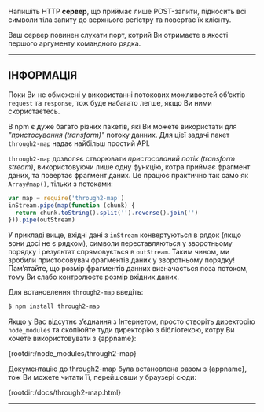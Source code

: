 Напишіть HTTP **сервер**, що приймає лише POST-запити, підносить всі символи тіла запиту до верхнього регістру та повертає їх клієнту.

Ваш сервер повинен слухати порт, котрий Ви отримаєте в якості першого аргументу командного рядка.

----------------------------------------------------------------------
## ІНФОРМАЦІЯ

Поки Ви не обмежені у використанні потокових можливостей об’єктів `request` та `response`, тож буде набагато легше, якщо Ви ними скористаєтесь.

В npm є дуже багато різних пакетів, які Ви можете використати для *"пристосування (transform)"* потоку данних. Для цієї задачі пакет `through2-map` надає найбільш простий АРІ.

`through2-map` дозволяє створювати *пристосований потік (transform stream)*, використовуючи лише одну функцію, котра приймає фрагмент даних, та повертає фрагмент даних. Це працює практично так само як `Array#map()`, тільки з потоками:

```js
var map = require('through2-map')
inStream.pipe(map(function (chunk) {
  return chunk.toString().split('').reverse().join('')
})).pipe(outStream)
```
У прикладі вище, вхідні дані з `inStream` конвертуються в рядок (якщо вони досі не є рядком), символи переставляються у зворотньому порядку і результат спрямовується в `outStream`. Таким чином, ми зробили пристосовувач фрагментів даних у зворотньому порядку! Пам’ятайте, що розмір фрагментів данних визначається поза потоком, тому Ви слабо контролюєте розмір вхідних даних.

Для встановлення `through2-map` введіть:

```sh
$ npm install through2-map
```

Якщо у Вас відсутнє з’єднання з Інтернетом, просто створіть директорію `node_modules` та скопіюйте туди директорію з бібліотекою, котру Ви хочете використовувати з {appname}:

  {rootdir:/node_modules/through2-map}

Документацію до through2-map була встановлена разом з {appname}, тож Ви можете читати її, перейшовши у браузері сюди:

  {rootdir:/docs/through2-map.html}

----------------------------------------------------------------------
